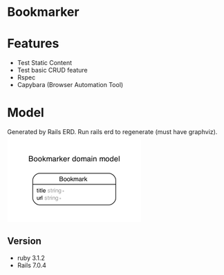 # Bookmarker

# Features

- Test Static Content
- Test basic CRUD feature
- Rspec
- Capybara (Browser Automation Tool)

# Model

Generated by Rails ERD. Run rails erd to regenerate (must have graphviz).
![ERD Diagram](erd.png)

## Version

- ruby 3.1.2
- Rails 7.0.4

